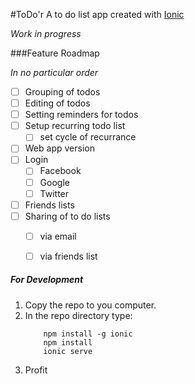 #ToDo'r
A to do list app created with [Ionic](http://www.ionicframework.com)

*Work in progress*

###Feature Roadmap

*In no particular order*

* [ ] Grouping of todos
* [ ] Editing of todos
* [ ] Setting reminders for todos
* [ ] Setup recurring todo list
	* [ ] set cycle of recurrance
* [ ] Web app version
* [ ] Login
	* [ ] Facebook
	* [ ] Google
	* [ ] Twitter
* [ ] Friends lists
* [ ] Sharing of to do lists
	* [ ] via email
	* [ ] via friends list



##### For Development
1. Copy the repo to you computer.
2. In the repo directory type:
	```
		npm install -g ionic
		npm install
		ionic serve
	```
3. Profit
